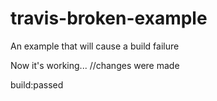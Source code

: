 # travis-broken-example

An example that will cause a build failure

Now it's working... //changes were made

build:passed
